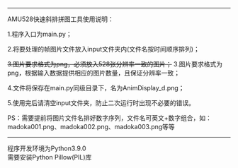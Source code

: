 ----------------------------------------------------------------------------
AMU528快速斜排拼图工具使用说明：

1.程序入口为main.py；

2.将要处理的帧图片文件放入input文件夹内(文件名按时间顺序排列)；

~~3.图片要求格式为png，必须放入528张分辨率一致的图片；~~
3.图片要求格式为png，根据输入数据提供相应的图片数量，且保证分辨率一致；

4.文件将保存在main.py同级目录下，名为AnimDisplay_d.png；

5.使用完后请清空input文件夹，防止二次运行时出现不必要的错误。

PS：需要提前将图片文件名排好数字序列，文件名可英文+数字组合，如：madoka001.png、madoka002.png、madoka003.png等等

----------------------------------------------------------------------------
程序开发环境为Python3.9.0  
需要安装Python Pillow(PIL)库
